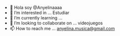 - 👋 Hola soy @Anyelinaaaa
- 👀 I’m interested in ... Estudiar 
- 🌱 I’m currently learning ...
- 💞️ I’m looking to collaborate on ... videojuegos
- 📫 How to reach me ... anyelina.musica@gmail.com

<!---
Anyelinaaaa/Anyelinaaaa is a ✨ special ✨ repository because its `README.md` (this file) appears on your GitHub profile.
You can click the Preview link to take a look at your changes.
--->
